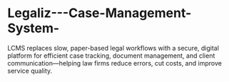 # Legaliz---Case-Management-System-
LCMS replaces slow, paper-based legal workflows with a secure, digital platform for efficient case tracking, document management, and client communication—helping law firms reduce errors, cut costs, and improve service quality.

